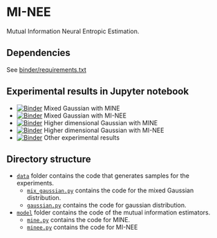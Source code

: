 # MI-NEE 

Mutual Information Neural Entropic Estimation.

## Dependencies

See [binder/requirements.txt](./binder/requirements.txt)

## Experimental results in Jupyter notebook

- [![Binder](https://mybinder.org/badge_logo.svg)](https://mybinder.org/v2/gh/ccha23/MI-NEE/master?urlpath=lab/tree/MixedGaussian_MINE.ipynb) Mixed Gaussian with MINE
- [![Binder](https://mybinder.org/badge_logo.svg)](https://mybinder.org/v2/gh/ccha23/MI-NEE/master?urlpath=lab/tree/MixedGaussian_MINEE.ipynb) Mixed Gaussian with MI-NEE
- [![Binder](https://mybinder.org/badge_logo.svg)](https://mybinder.org/v2/gh/ccha23/MI-NEE/master?urlpath=lab/tree/Gaussian_MINE.ipynb) Higher dimensional Gaussian with MINE
- [![Binder](https://mybinder.org/badge_logo.svg)](https://mybinder.org/v2/gh/ccha23/MI-NEE/master?urlpath=lab/tree/Gaussian_MINEE.ipynb) Higher dimensional Gaussian with MI-NEE
- [![Binder](https://mybinder.org/badge_logo.svg)](https://mybinder.org/v2/gh/ccha23/MI-NEE/master?urlpath=lab/tree/other_results.ipynb) Other experimental results 

## Directory structure

- [`data`](./data) folder contains the code that generates samples for the experiments.
  - [`mix_gaussian.py`](./data/mix_gaussian.py) contains the code for the mixed Gaussian distribution.
  - [`gaussian.py`](./data/gaussian.py) contains the code for gaussian distribution.
- [`model`](./model) folder contains the code of the mutual information estimators.
  - [`mine.py`](./model/mine.py) contains the code for MINE.
  - [`minee.py`](./model/minee.py) contains the code for MI-NEE